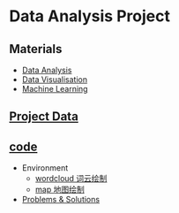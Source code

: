 # Data Analysis Project

## Materials
  - [Data Analysis](https://github.com/Lizhao-Liu/Dataanalysis_python/tree/main/materials/%E6%95%B0%E6%8D%AE%E5%88%86%E6%9E%90)
  - [Data Visualisation](https://github.com/Lizhao-Liu/Dataanalysis_python/tree/main/materials/%E6%95%B0%E6%8D%AE%E5%8F%AF%E8%A7%86%E5%8C%96)
  - [Machine Learning](https://github.com/Lizhao-Liu/Dataanalysis_python/tree/main/materials/%E6%9C%BA%E5%99%A8%E5%AD%A6%E4%B9%A0)

## [Project Data]()


## [code](https://github.com/Lizhao-Liu/Dataanalysis_python/tree/main/Code)
  - Environment
    - [wordcloud 词云绘制]()
    - [map 地图绘制]()
  - [Problems & Solutions]()

  

  
  
